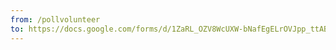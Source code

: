 ```yaml
---
from: /pollvolunteer
to: https://docs.google.com/forms/d/1ZaRL_OZV8WcUXW-bNafEgELrOVJpp_ttAB7XnJJ1zf8/
---
```

